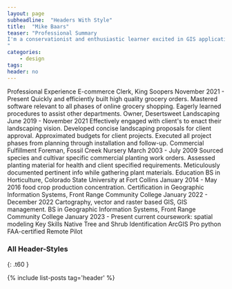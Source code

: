 ```yaml
---
layout: page
subheadline:  "Headers With Style"
title:  "Mike Baars"
teaser: "Professional Summary
I'm a conservationist and enthusiastic learner excited in GIS application involving the management of forest resources. I'm looking for professional experience to reinforce and deepen my skillsets.
"
categories:
    - design
tags:
header: no
---
```

Professional Experience
E-commerce Clerk, King Soopers
November 2021 - Present
Quickly and efficiently built high quality grocery orders.
Mastered software relevant to all phases of online grocery shopping.
Eagerly learned procedures to assist other departments.
Owner, Desertsweet Landscaping
June 2019 - November 2021
Effectively engaged with client's to enact their landscaping vision.
Developed concise landscaping proposals for client approval.
Approximated budgets for client projects.
Executed all project phases from planning through installation and follow-up.
Commercial Fulfillment Foreman, Fossil Creek Nursery
March 2003 - July 2009
Sourced species and cultivar specific commercial planting work orders.
Assessed planting material for health and client specified requirements.
Meticulously documented pertinent info while gathering plant materials.
Education
BS in Horticulture, Colorado State University at Fort Collins
January 2014 - May 2016
food crop production concentration.
Certification in Geographic Information Systems, Front Range Community College
January 2022 - December 2022
Cartography, vector and raster based GIS, GIS management.
BS in Geographic Information Systems, Front Range Community College
January 2023 - Present
current coursework: spatial modeling
Key Skills
Native Tree and Shrub Identification
ArcGIS Pro
python
FAA-certified Remote Pilot



### All Header-Styles
{: .t60 }

{% include list-posts tag='header' %}
